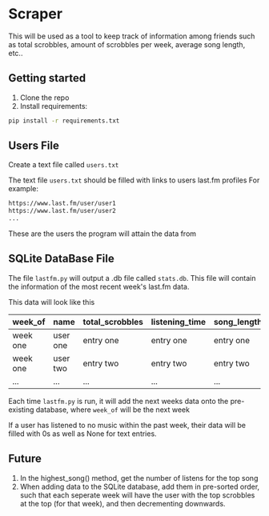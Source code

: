 # Scraper

This will be used as a tool to keep track of information among friends such as total scrobbles, amount of scrobbles per week, average song length, etc..

## Getting started

1. Clone the repo
2. Install requirements:

```sh
pip install -r requirements.txt
```

## Users File

Create a text file called ```users.txt```

The text file ```users.txt``` should be filled with links to users last.fm profiles
For example:

```sh
https://www.last.fm/user/user1
https://www.last.fm/user/user2
...
```

These are the users the program will attain the data from

## SQLite DataBase File

The file ```lastfm.py``` will output a .db file called ```stats.db```. This file will contain the information of the most recent week's last.fm data.

This data will look like this

| week_of | name | total_scrobbles | listening_time | song_length | top_song |
| --- | --- | --- | --- | --- | --- |
| week one | user one | entry one | entry one | entry one | entry one |
| week one | user two | entry two | entry two | entry two | entry two |
| ... | ... | ... | ... | ... | ... |

Each time ```lastfm.py``` is run, it will add the next weeks data onto the pre-existing database, where ```week_of``` will be the next week

If a user has listened to no music within the past week, their data will be filled with 0s as well as None for text entries.

## Future
1. In the highest_song() method, get the number of listens for the top song
2. When adding data to the SQLite database, add them in pre-sorted order, such that each seperate week will have the user with the top scrobbles at the top (for that week), and then decrementing downwards.